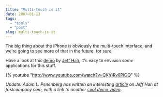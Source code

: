 ```yaml
---
title: "Multi-touch is it"
date: 2007-01-13
tags: 
  - "tools"
  - "post"
slug: multi-touch-is-it
---
```


The big thing about the iPhone is obviously the multi-touch interface, and we're going to see more of that in the future, for sure!

Have a look at this [demo](http://www.youtube.com/watch?v=QKh1Rv0PlOQ&eurl=) by [Jeff Han](http://cs.nyu.edu/~jhan/ftirtouch/), it's easy to envision _some_ applications for this stuff.  

{% youtube "http://www.youtube.com/watch?v=QKh1Rv0PlOQ" %}

_Update: Adam L. Penenberg has written an interesting [article](http://www.fastcompany.com/subscr/112/open_features-canttouchthis.html) on Jeff Han at fastcompany.com, with a link to another [cool demo video](http://fastcompany.com/video/general/perceptivepixel.html)_.
